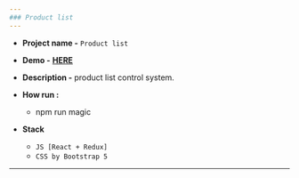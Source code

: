```yaml
---
### Product list
---
```



+ **Project name -** `Product list`
+ **Demo -** **[HERE](https://pr0ducts.herokuapp.com/)**
+ **Description -** product list control system.
+ **How run :**
  - npm run magic

+ **Stack**
   - `JS [React + Redux]`
   - `CSS by Bootstrap 5`
---
